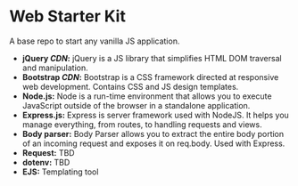# Web Starter Kit
A base repo to start any vanilla JS application.

* __jQuery _CDN_:__ jQuery is a JS library that simplifies HTML DOM traversal and manipulation.
* __Bootstrap _CDN_:__ Bootstrap is a CSS framework directed at responsive web development. Contains CSS and JS design templates.
* __Node.js:__ Node is a run-time environment that allows you to execute JavaScript outside of the browser in a standalone application.
* __Express.js:__ Express is server framework used with NodeJS. It helps you manage everything, from routes, to handling requests and views.
* __Body parser:__ Body Parser allows you to extract the entire body portion of an incoming request and exposes it on req.body. Used with Express.
* __Request:__ TBD
* __dotenv:__ TBD
* __EJS:__ Templating tool
